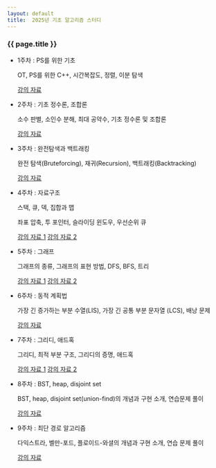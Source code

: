 ```yaml
---
layout: default
title:  2025년 기초 알고리즘 스터디
---
```

### {{ page.title }}

- 1주차 : PS를 위한 기초

  OT, PS를 위한 C++, 시간복잡도, 정렬, 이분 탐색

  [강의 자료](https://drive.google.com/file/d/1OFmLb8VpJYY9okBsvQ4k3YrQfsrS48_A/view?usp=sharing)
- 2주차 : 기초 정수론, 조합론

  소수 판별, 소인수 분해, 최대 공약수, 기초 정수론 및 조합론

  [강의 자료](https://drive.google.com/file/d/1b9RC0XI24kySPQTkjT9UsntkXowru3ea/view?usp=sharing)

- 3주차 : 완전탐색과 백트래킹

  완전 탐색(Bruteforcing), 재귀(Recursion), 백트래킹(Backtracking)

  [강의 자료](https://drive.google.com/file/d/197xzlzsTVqVQNjyF9LE-Ot1jV0wgh5aZ/view?usp=sharing)

- 4주차 : 자료구조

  스택, 큐, 덱, 집합과 맵
  
  좌표 압축, 투 포인터, 슬라이딩 윈도우, 우선순위 큐

  [강의 자료 1](https://drive.google.com/file/d/1nb2UhXTUQlZ6jjUciL8CVy-khp0QvOQ8/view?usp=sharing)
  [강의 자료 2](https://drive.google.com/file/d/10MAIuD2VpNQ_TFH85k9Z9P3SY0XJRBTt/view?usp=sharing)

- 5주차 : 그래프

  그래프의 종류, 그래프의 표현 방법, DFS, BFS, 트리

  [강의 자료 1](https://drive.google.com/file/d/1UQs-yyMhlBuAsKwAYkqNU0srSGibTkwW/view?usp=sharing)
  [강의 자료 2](https://drive.google.com/file/d/1vKwI2UVlnRRCPygjJUWLJMVEKkwcDnn4/view?usp=sharing)

- 6주차 : 동적 계획법

  가장 긴 증가하는 부분 수열(LIS), 가장 긴 공통 부분 문자열 (LCS), 배낭 문제

  [강의 자료](https://drive.google.com/file/d/1CVmaD9Ukt44OkIlXYTrOQ12qlzBWBlqm/view?usp=drive_link)

- 7주차 : 그리디, 애드혹

  그리디, 최적 부분 구조, 그리디의 증명, 애드혹

  [강의 자료 1](https://drive.google.com/file/d/1RfsNi_wvzfOFXz3cfSDw7oktTXONUQDZ/view?usp=sharing)    [강의 자료 2](https://drive.google.com/file/d/1Jvp1HK5hbYUxb3Kf_ltt8V1_aguLKxaN/view?usp=sharing)

- 8주차 : BST, heap, disjoint set

  BST, heap, disjoint set(union-find)의 개념과 구현 소개, 연습문제 풀이

  [강의 자료](https://drive.google.com/file/d/1Mw51iob5qc34XHxij_ZREps6BDZJbNt8/view?usp=sharing)

- 9주차 : 최단 경로 알고리즘

  다익스트라, 벨만-포드, 플로이드-와셜의 개념과 구현 소개, 연습 문제 풀이

  [강의 자료](https://drive.google.com/file/d/1Zr4APdEpFUZQ7ZQEVyIwkAEBmFMKj7yt/view?usp=sharing)